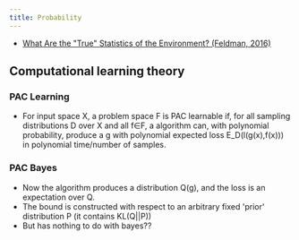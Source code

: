 ```yaml
---
title: Probability
---
```


- [What Are the "True" Statistics of the Environment? (Feldman, 2016)](https://onlinelibrary.wiley.com/doi/epdf/10.1111/cogs.12444)
  
## Computational learning theory
### PAC Learning
- For input space X, a problem space F is PAC learnable if, for all sampling distributions D over X and all f∈F, a algorithm can, with polynomial probability, produce a g with polynomial expected loss E_D(l(g(x),f(x))) in polynomial time/number of samples.
### PAC Bayes
- Now the algorithm produces a distribution Q(g), and the loss is an expectation over Q.
- The bound is constructed with respect to an arbitrary fixed 'prior' distribution P (it contains KL(Q||P))
- But has nothing to do with bayes??
